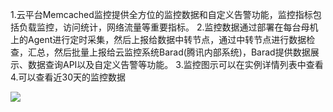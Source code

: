 ﻿1.云平台Memcached监控提供全方位的监控数据和自定义告警功能，监控指标包括负载监控，访问统计，网络流量等重要指标。
2.监控数据通过部署在每台母机上的Agent进行定时采集，然后上报给数据中转节点，通过中转节点进行数据检查，汇总，然后批量上报给云监控系统Barad(腾讯内部系统)，Barad提供数据展示、数据查询API以及自定义告警等功能。
3.监控图示可以在实例详情列表中查看
4.可以查看近30天的监控数据

![](http://imgcache.tce.fsphere.cn/static/mc.qcloudimg.com/static/img/7a5e98ea97e05faa93fa7ddfae981bdf/jiankong.png)